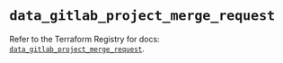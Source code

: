 # `data_gitlab_project_merge_request`

Refer to the Terraform Registry for docs: [`data_gitlab_project_merge_request`](https://registry.terraform.io/providers/gitlabhq/gitlab/17.10.0/docs/data-sources/project_merge_request).
